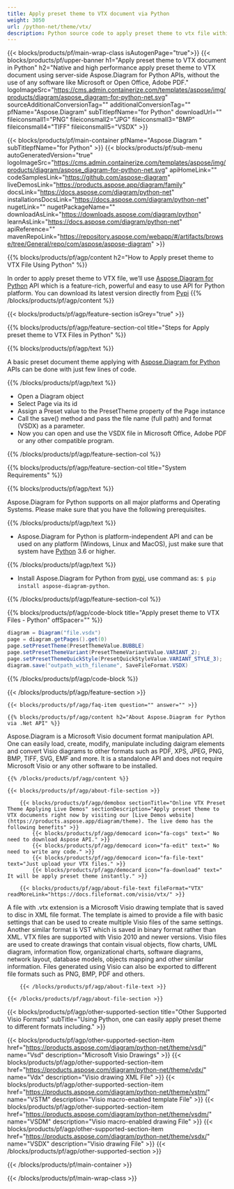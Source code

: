```yaml
---
title: Apply preset theme to VTX document via Python 
weight: 3050
url: /python-net/theme/vtx/ 
description: Python source code to apply preset theme to vtx file within any Python based application.
---
```


{{< blocks/products/pf/main-wrap-class isAutogenPage="true">}}
{{< blocks/products/pf/upper-banner h1="Apply preset theme to VTX document in Python" h2="Native and high performance apply preset theme to VTX document using server-side Aspose.Diagram for Python APIs, without the use of any software like Microsoft or Open Office, Adobe PDF." logoImageSrc="https://cms.admin.containerize.com/templates/aspose/img/products/diagram/aspose_diagram-for-python-net.svg" sourceAdditionalConversionTag="" additionalConversionTag="" pfName="Aspose.Diagram" subTitlepfName="for Python" downloadUrl="" fileiconsmall1="PNG" fileiconsmall2="JPG" fileiconsmall3="BMP" fileiconsmall4="TIFF" fileiconsmall5="VSDX" >}}

{{< blocks/products/pf/main-container pfName="Aspose.Diagram " subTitlepfName="for Python" >}}
{{< blocks/products/pf/sub-menu autoGeneratedVersion="true" logoImageSrc="https://cms.admin.containerize.com/templates/aspose/img/products/diagram/aspose_diagram-for-python-net.svg" apiHomeLink="" codeSamplesLink="https://github.com/aspose-diagram" liveDemosLink="https://products.aspose.app/diagram/family" docsLink="https://docs.aspose.com/diagram/python-net" installationsDocsLink="https://docs.aspose.com/diagram/python-net" nugetLink="" nugetPackageName="" downloadAsLink="https://downloads.aspose.com/diagram/python" learnAsLink="https://docs.aspose.com/diagram/python-net" apiReference="" mavenRepoLink="https://repository.aspose.com/webapp/#/artifacts/browse/tree/General/repo/com/aspose/aspose-diagram" >}}

{{% blocks/products/pf/agp/content h2="How to Apply preset theme to VTX File Using Python" %}}

 In order to apply preset theme to VTX file, we’ll use
 [Aspose.Diagram for Python](https://products.aspose.com/diagram/python-net/) 
 API which is a feature-rich, powerful and easy to use API for Python platform. You can download its latest version directly from
[Pypi](https://pypi.org/project/aspose-diagram/) 
{{% /blocks/products/pf/agp/content %}}

{{< blocks/products/pf/agp/feature-section isGrey="true" >}}

{{% blocks/products/pf/agp/feature-section-col title="Steps for Apply preset theme to VTX Files in Python" %}}

{{% blocks/products/pf/agp/text %}}

 A basic preset document theme applying with
[Aspose.Diagram for Python](https://products.aspose.com/diagram/python-net) 
 APIs can be done with just few lines of code.

{{% /blocks/products/pf/agp/text %}}

+  Open a Diagram object
+  Select Page via its id
+  Assign a Preset value to the PresetTheme property of the Page instance
+  Call the save() method and pass the file name (full path) and format (VSDX) as a parameter.
+  Now you can open and use the VSDX file in Microsoft Office, Adobe PDF or any other compatible program.

{{% /blocks/products/pf/agp/feature-section-col %}}

{{% blocks/products/pf/agp/feature-section-col title="System Requirements" %}}

{{% blocks/products/pf/agp/text %}}

 Aspose.Diagram for Python supports on all major platforms and Operating Systems. Please make sure that you have the following prerequisites.

{{% /blocks/products/pf/agp/text %}}

- Aspose.Diagram for Python is platform-independent API and can be used on any platform (Windows, Linux and MacOS), just make sure that system have [Python](https://www.python.org/downloads/) 3.6 or higher. 

{{% /blocks/products/pf/agp/text %}}

- Install Aspose.Diagram for Python from <a href="https://pypi.org/project/aspose-diagram-python/">pypi</a>, use command as: <code>$ pip install aspose-diagram-python</code>.

{{% /blocks/products/pf/agp/feature-section-col %}}

{{% blocks/products/pf/agp/code-block title="Apply preset theme to VTX Files - Python" offSpacer="" %}}

```cs
diagram = Diagram("file.vsdx")
page = diagram.getPages().get(0)
page.setPresetTheme(PresetThemeValue.BUBBLE)
page.setPresetThemeVariant(PresetThemeVariantValue.VARIANT_2);
page.setPresetThemeQuickStyle(PresetQuickStyleValue.VARIANT_STYLE_3);
diagram.save("outpath_with_filename", SaveFileFormat.VSDX)

```


{{% /blocks/products/pf/agp/code-block %}}

{{< /blocks/products/pf/agp/feature-section >}}

    {{< blocks/products/pf/agp/faq-item question="" answer="" >}}


<!-- aboutfile Starts -->

    {{% blocks/products/pf/agp/content h2="About Aspose.Diagram for Python via .Net API" %}}

 Aspose.Diagram is a Microsoft Visio document format manipulation API. One can easily load, create, modify, manipulate including daigram elements and convert Visio diagrams to other formats such as PDF, XPS, JPEG, PNG, BMP, TIFF, SVG, EMF and more. It is a standalone API and does not require Microsoft Visio or any other software to be installed.  



    {{% /blocks/products/pf/agp/content %}}
    
    {{< blocks/products/pf/agp/about-file-section >}}
    
        {{< blocks/products/pf/agp/demobox sectionTitle="Online VTX Preset Theme Applying Live Demos" sectionDescription="Apply preset theme to VTX documents right now by visiting our [Live Demos website](https://products.aspose.app/diagram/theme). The live demo has the following benefits" >}}
            {{< blocks/products/pf/agp/democard icon="fa-cogs" text=" No need to download Aspose API." >}}
            {{< blocks/products/pf/agp/democard icon="fa-edit" text=" No need to write any code." >}}
            {{< blocks/products/pf/agp/democard icon="fa-file-text" text="Just upload your VTX files." >}}
            {{< blocks/products/pf/agp/democard icon="fa-download" text=" It will be apply preset theme instantly." >}}
    
        {{< blocks/products/pf/agp/about-file-text fileFormat="VTX" readMoreLink="https://docs.fileformat.com/visio/vtx/" >}}
A file with .vtx extension is a Microsoft Visio drawing template that is saved to disc in XML file format. The template is aimed to provide a file with basic settings that can be used to create multiple Visio files of the same settings. Another similar format is VST which is saved in binary format rather than XML. VTX files are supported with Visio 2010 and newer versions. Visio files are used to create drawings that contain visual objects, flow charts, UML diagram, information flow, organizational charts, software diagrams, network layout, database models, objects mapping and other similar information. Files generated using Visio can also be exported to different file formats such as PNG, BMP, PDF and others. 

        {{< /blocks/products/pf/agp/about-file-text >}}
    
    {{< /blocks/products/pf/agp/about-file-section >}}

<!-- aboutfile Ends -->

{{< blocks/products/pf/agp/other-supported-section title="Other Supported Visio Formats" subTitle="Using Python, one can easily apply preset theme to different formats including." >}}

{{< blocks/products/pf/agp/other-supported-section-item href="https://products.aspose.com/diagram/python-net/theme/vsd/" name="Vsd" description="Microsoft Visio Drawings" >}}
{{< blocks/products/pf/agp/other-supported-section-item href="https://products.aspose.com/diagram/python-net/theme/vdx/" name="Vdx" description="Visio drawing XML File" >}}
{{< blocks/products/pf/agp/other-supported-section-item href="https://products.aspose.com/diagram/python-net/theme/vstm/" name="VSTM" description="Visio macro-enabled template File" >}}
{{< blocks/products/pf/agp/other-supported-section-item href="https://products.aspose.com/diagram/python-net/theme/vsdm/" name="VSDM" description="Visio macro-enabled drawing File" >}}
{{< blocks/products/pf/agp/other-supported-section-item href="https://products.aspose.com/diagram/python-net/theme/vsdx/" name="VSDX" description="Visio drawing File" >}}
{{< /blocks/products/pf/agp/other-supported-section >}}

{{< /blocks/products/pf/main-container >}}
    
{{< /blocks/products/pf/main-wrap-class >}}
